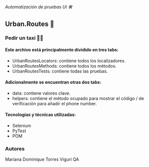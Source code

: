 <em> Automatización de pruebas UI 🛠 </em>
## Urban.Routes 🛞
### Pedir un taxi 🚖🚖

#### Este archivo está principalmente dividido en tres tabs:
- UrbanRoutesLocators: contiene todos los localizadores.
- UrbanRoutesMethods: contiene todos los métodos.
- UrbanRoutesTests: contiene todas las pruebas.
#### Adicionalmente se encuentran otras dos tabs:
- data: contiene valores clave.
- helpers: contiene el método ocupado para mostrar el código / de verificación para añadir el phone number.

#### Tecnologías y técnicas utilizadas:
- Selenium
- PyTest
- POM

### Autores
Mariana Dominique Torres Viguri QA
                

                
                
